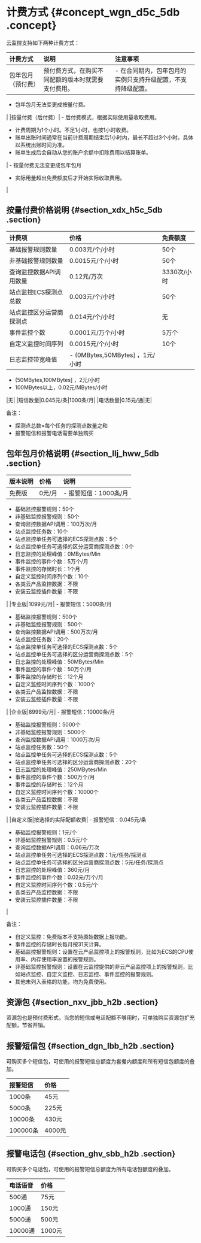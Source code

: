 # 计费方式 {#concept_wgn_d5c_5db .concept}

云监控支持如下两种计费方式：

|计费方式|说明|注意事项|
|:---|:-|:---|
|包年包月（预付费）|预付费方式，在购买不同配额的版本时就需要支付费用。| -   在合同期内，包年包月的实例只支持升级配置，不支持降级配置。
-   包年包月无法变更成按量付费。

 |
|按量付费（后付费）| -   后付费模式，根据实际使用量收取费用。
-   计费周期为1个小时。不足1小时，也按1小时收费。
-   账单出账时间通常在当前计费周期结束后1小时内，最长不超过3个小时。具体以系统出账时间为准。
-   账单生成后会自动从您的账户余额中扣除费用以结算账单。

 | -   按量付费无法变更成包年包月
-   实际用量超出免费额度后才开始实际收取费用。

 |

## 按量付费价格说明 {#section_xdx_h5c_5db .section}

|计费项|价格|免费额度|
|:--|:-|:---|
|基础报警规则数量|0.003元/个/小时|50个|
|非基础报警规则数量|0.0015元/个/小时|50个|
|查询监控数据API调用数量|0.12元/万次|3330次/小时|
|站点监控ECS探测点总数|0.003元/个/小时|50个|
|站点监控区分运营商探测点|0.014元/个/小时|无|
|事件监控个数|0.0001元/万个/小时|5万个|
|自定义监控时间序列|0.0015元/个/小时|10个|
|日志监控带宽峰值| -   \(0MBytes,50MBytes\] ，1元/小时
-   \(50MBytes,100MBytes\] ，2元/小时
-   100MBytes以上，0.02元/MBytes/小时

 |无|
|短信数量|0.045元/条|1000条/月|
|电话数量|0.15元/通|无|

备注：

-   探测点总数=每个任务的探测点数量之和
-   报警短信和报警电话需要单独购买

## 包年包月价格说明 {#section_llj_hww_5db .section}

|版本说明|价格|说明|
|:---|:-|:-|
|免费版|0元/月| -   报警短信：1000条/月
-   基础监控报警规则：50个
-   非基础监控报警规则：50个
-   查询监控数据API调用：100万次/月
-   站点监控任务数：10个
-   站点监控单任务可选择的ECS探测点数：5个
-   站点监控单任务可选择的区分运营商探测点数：0个
-   日志监控的处理峰值：0MBytes/Min
-   事件监控的事件个数：5万个/月
-   事件监控的存储时长：1个月
-   自定义监控时间序列个数：10个
-   各类云产品监控数据：不限
-   安装云监控插件数量：不限

 |
|专业版|1099元/月| -   报警短信：5000条/月
-   基础监控报警规则：500个
-   非基础监控报警规则：500个
-   查询监控数据API调用：500万次/月
-   站点监控任务数：20个
-   站点监控单任务可选择的ECS探测点数：5个
-   站点监控单任务可选择的区分运营商探测点数：5个
-   日志监控的处理峰值：50MBytes/Min
-   事件监控的事件个数：50万个/月
-   事件监控的存储时长：12个月
-   自定义监控时间序列个数：1000个
-   各类云产品监控数据：不限
-   安装云监控插件数量：不限

 |
|企业版|8999元/月| -   报警短信：10000条/月
-   基础监控报警规则：5000个
-   非基础监控报警规则：5000个
-   查询监控数据API调用：1000万次/月
-   站点监控任务数：50个
-   站点监控单任务可选择的ECS探测点数：5个
-   站点监控单任务可选择的区分运营商探测点数：20个
-   日志监控的处理峰值：250MBytes/Min
-   事件监控的事件个数：500万个/月
-   事件监控的存储时长：12个月
-   自定义监控时间序列个数：10000个
-   各类云产品监控数据：不限
-   安装云监控插件数量：不限

 |
|自定义版|按选择的实际配额收费| -   报警短信：0.045元/条
-   基础监控报警规则：1元/个
-   非基础监控报警规则：0.5元/个
-   查询监控数据API调用：0.06元/万次
-   站点监控单任务可选择的ECS探测点数：1元/任务/探测点
-   站点监控单任务可选择的区分运营商探测点数：5元/任务/探测点
-   日志监控的处理峰值：360元/月
-   事件监控的事件个数：0.02元/万个/月
-   自定义监控时间序列个数：0.5元/个
-   各类云产品监控数据：不限
-   安装云监控插件数量：不限

 |

备注：

-   自定义监控：免费版本不支持原始数据上报功能。
-   事件监控的存储时长每月按31天计算。
-   基础监控报警规则：设置在云产品监控项上的报警规则，比如为ECS的CPU使用率、内存使用率设置的报警规则。
-   非基础监控报警规则：设置在云监控提供的非云产品监控项上的报警规则，比如站点监控、自定义监控、日志监控、事件监控的报警规则。
-   其他未列入表格的功能，均为免费使用。

## **资源包** {#section_nxv_jbb_h2b .section}

资源包也是预付费形式，当您的短信或电话配额不够用时，可单独购买资源包扩充配额，节省开销。

## **报警短信包** {#section_dgn_lbb_h2b .section}

可购买多个短信包，可使用的报警短信总额度为套餐内额度和所有短信包额度的叠加。

|报警短信|价格|
|:---|:-|
|1000条|45元|
|5000条|225元|
|10000条|430元|
|100000条|4000元|

## **报警电话包** {#section_ghv_sbb_h2b .section}

可购买多个电话包，可使用的报警短信总额度为所有电话包额度的叠加。

|电话语音|价格|
|:---|:-|
|500通|75元|
|1000通|150元|
|5000通|500元|
|10000通|1000元|

